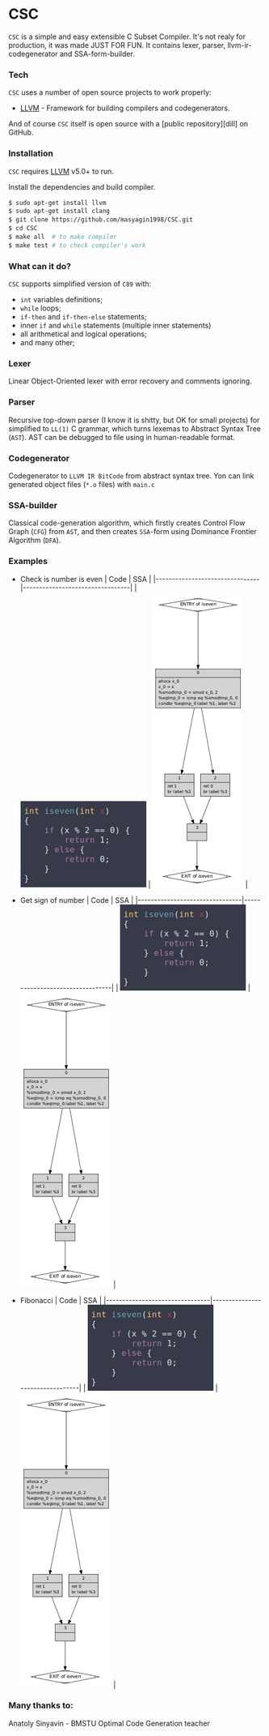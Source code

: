 # CSC
`CSC` is a simple and easy extensible C Subset Compiler. It's not realy for production, it was made JUST FOR FUN.
It contains lexer, parser, llvm-ir-codegenerator and SSA-form-builder.

### Tech

`CSC` uses a number of open source projects to work properly:

* [LLVM](https://llvm.org/) - Framework for building compilers and codegenerators.

And of course `CSC` itself is open source with a [public repository][dill]
 on GitHub.

### Installation

`CSC` requires [LLVM](https://llvm.org/) v5.0+ to run.

Install the dependencies and build compiler.

```sh
$ sudo apt-get install llvm
$ sudo apt-get install clang
$ git clone https://github.com/masyagin1998/CSC.git
$ cd CSC
$ make all  # to make compiler
$ make test # to check compiler's work
```

### What can it do?

`CSC` supports simplified version of `C89` with:
 - `int` variables definitions;
 - `while` loops;
 - `if-then` and `if-then-else` statements;
 - inner `if` and `while` statements (multiple inner statements)
 - all arithmetical and logical operations;
 - and many other;
 
### Lexer

Linear Object-Oriented lexer with error recovery and comments ignoring.

### Parser

Recursive top-down parser (I know it is shitty, but OK for small projects) for simplified to `LL(1)` C grammar, which turns lexemas to Abstract Syntax Tree (`AST`). AST can be debugged to file using in human-readable format.

### Codegenerator

Codegenerator to `LLVM IR BitCode` from abstract syntax tree. Yon can link generated object files (`*.o` files) with `main.c` 

### SSA-builder

Classical code-generation algorithm, which firstly creates Control Flow Graph (`CFG`) from `AST`, and then creates `SSA`-form using Dominance Frontier Algorithm (`DFA`).

### Examples

- Check is number is even
  |       Code                     |                SSA              |
  |--------------------------------|---------------------------------|
  | ![in](static/examples/01_in.jpg) | ![out](static/examples/01_out.jpg) |

- Get sign of number
  |       Code                     |                SSA              |
  |--------------------------------|---------------------------------|
  | ![in](static/examples/01_in.jpg) | ![out](static/examples/01_out.jpg) |

- Fibonacci
  |       Code                     |                SSA              |
  |--------------------------------|---------------------------------|
  | ![in](static/examples/01_in.jpg) | ![out](static/examples/01_out.jpg) |

### Many thanks to:
Anatoly Sinyavin - BMSTU Optimal Code Generation teacher